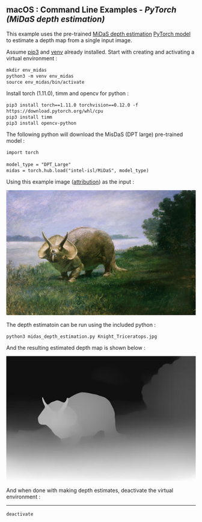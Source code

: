
## macOS : Command Line Examples -  *PyTorch (MiDaS depth estimation)*

This example uses the pre-trained [MiDaS depth estimation](https://github.com/isl-org/MiDaS) [PyTorch model](https://pytorch.org/hub/intelisl_midas_v2/) to estimate a depth map from a single input image.

Assume [pip3](../mc_07_pip3) and [venv](../mc_08_virtualenv) already installed. Start with creating and activating a virtual environment :

```
mkdir env_midas
python3 -m venv env_midas
source env_midas/bin/activate
```

Install torch (1.11.0), timm and opencv for python :

```
pip3 install torch==1.11.0 torchvision==0.12.0 -f https://download.pytorch.org/whl/cpu
pip3 install timm
pip3 install opencv-python
```

The following python will download the MisDaS (DPT large) pre-trained model :

```
import torch

model_type = "DPT_Large"
midas = torch.hub.load("intel-isl/MiDaS", model_type)
```

Using this example image ([attribution](https://en.wikipedia.org/wiki/File:Knight_Triceratops.jpg)) as the input :

<img src="Knight_Triceratops.jpg">

The depth estimatoin can be run using the included python :

```
python3 midas_depth_estimation.py Knight_Triceratops.jpg
```

And the resulting estimated depth map is shown below :

<img src="Knight_Triceratops_depth.jpg">

And when done with making depth estimates, deactivate the virtual environment :

---

```
deactivate
```
